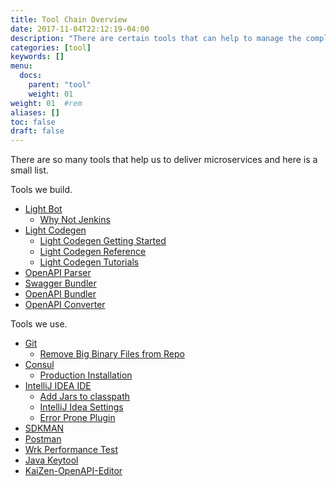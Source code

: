```yaml
---
title: Tool Chain Overview
date: 2017-11-04T22:12:19-04:00
description: "There are certain tools that can help to manage the complexity of microservices"
categories: [tool]
keywords: []
menu:
  docs:
    parent: "tool"
    weight: 01
weight: 01	#rem
aliases: []
toc: false
draft: false
---
```


There are so many tools that help us to deliver microservices and here is a small list.

Tools we build. 

- [Light Bot](/tool/light-bot/)
  * [Why Not Jenkins](/tool/light-bot/jenkins/)
- [Light Codegen](/tool/light-codegen/)
  * [Light Codegen Getting Started](/getting-started/light-codegen/)
  * [Light Codegen Reference](/tool/light-codegen/)
  * [Light Codegen Tutorials](/tutorial/generator/)
- [OpenAPI Parser](/tool/openapi-parser/)
- [Swagger Bundler](https://github.com/networknt/swagger-bundler)
- [OpenAPI Bundler](https://github.com/networknt/openapi-bundler)
- [OpenAPI Converter](/tool/openapi-converter/)

Tools we use. 

- [Git](/tool/git/)
  * [Remove Big Binary Files from Repo](/tool/git/remove-bigfile/)
- [Consul](/tool/consul/)
  * [Production Installation](/tool/consul/cluster-install/)
- [IntelliJ IDEA IDE](/tool/idea/)
  * [Add Jars to classpath](/tool/idea/classpath/)
  * [IntelliJ Idea Settings](/tool/idea/settings/)
  * [Error Prone Plugin](/tool/idea/errorprone-plugin/)
- [SDKMAN](/tool/sdk/)
- [Postman](/tool/postman/)
- [Wrk Performance Test](/tool/wrk-perf/)
- [Java Keytool](/tool/keytool/)
- [KaiZen-OpenAPI-Editor](https://github.com/RepreZen/KaiZen-OpenAPI-Editor)
